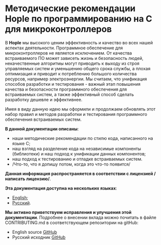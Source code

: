 # Методические рекомендации Hople по программированию на С для микроконтроллеров

В **Hople** мы высокого ценим эффективность и качество во всех нашей аспектах деятельности. Программное обеспечение для микроконтроллеров не является исключением. От качества  встраиваемого ПО может зависеть жизнь и безопасность людей, некачественные алгоритмы могут приводить к выходу из строя управляемых систем и уменьшению общего срока службы, а плохая оптимизация и приводит к потреблению большого количества ресурсов, например электроэнергии. Мы считаем, что унификация способов разработки и тестирования - важный этап повышения качества и безопасности программного обеспечения для встраиваемых систем, а также эффективный способ сделать разработку дешевле и эффективнее.

Имея в виду данную идею мы оформили и продолжаем обновлять этот набор правил и методов разработки и тестирования программного обеспечения встраиваемых систем.

**В данной документации описаны**:
* наши методические рекомендации по стилю кода, написанного на языке С;
* наш взгляд на разделение кода на независимые компоненты (библиотеки) и наш подход к унификации данных компонентов;
* наш подход к тестированию и отладке встраиваемых систем.
* /Что-то, что я допишу потом, когда это что-то появится/

**Данная информация распространяется в соответствии с лицензией /написать лицензию/**.

**Эта документация доступна на нескольких языках**:
* [English](https://hople-technologies.github.io/Hople-C-MCU-guidelines-EN/hople_c_mcu_guidlines.html);
* [Русский](https://hople-technologies.github.io/Hople-C-MCU-guidelines-RU/hople_c_mcu_guidlines.html).

**Мы активно приветствуем исправления и улучшения этой документации**. Подробнее о внесении вклада можно почитать в файле CONTRIBUTING.md в соответствующем репозитории на gitHub:
* English source [GitHub](https://github.com/Hople-technologies/Hople-C-MCU-guidelines-EN)
* Русский исходник [GitHub](https://github.com/Hople-technologies/Hople-C-MCU-guidelines-RU)
